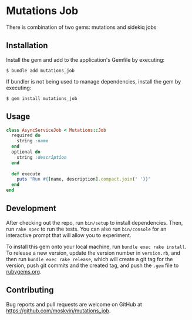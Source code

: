# Mutations Job

There is combination of two gems: mutations and sidekiq jobs

## Installation

Install the gem and add to the application's Gemfile by executing:

    $ bundle add mutations_job 

If bundler is not being used to manage dependencies, install the gem by executing:

    $ gem install mutations_job

## Usage

```ruby
class AsyncServiceJob < Mutations::Job
  required do
    string :name
  end
  optional do
    string :description
  end
  
  def execute
    puts "Run #{[name, description].compact.join(' ')}"
  end
end
```

## Development

After checking out the repo, run `bin/setup` to install dependencies. Then, run `rake spec` to run the tests. You can also run `bin/console` for an interactive prompt that will allow you to experiment.

To install this gem onto your local machine, run `bundle exec rake install`. To release a new version, update the version number in `version.rb`, and then run `bundle exec rake release`, which will create a git tag for the version, push git commits and the created tag, and push the `.gem` file to [rubygems.org](https://rubygems.org).

## Contributing

Bug reports and pull requests are welcome on GitHub at https://github.com/moskvin/mutations_job.
